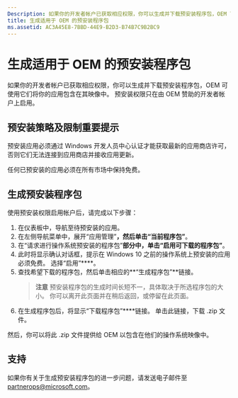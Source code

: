 ```yaml
---
Description: 如果你的开发者帐户已获取相应权限，你可以生成并下载预安装程序包，OEM 可使用它们将你的应用包含在其映像中。
title: 生成适用于 OEM 的预安装程序包
ms.assetid: AC3A45E8-7BBD-44E9-B2D3-B74B7C9B2BC9
---
```


# 生成适用于 OEM 的预安装程序包


如果你的开发者帐户已获取相应权限，你可以生成并下载预安装程序包，OEM 可使用它们将你的应用包含在其映像中。 预安装权限只在由 OEM 赞助的开发者帐户上启用。

## 预安装策略及限制重要提示


预安装应用必须通过 Windows 开发人员中心认证才能获取最新的应用商店许可，否则它们无法连接到应用商店并接收应用更新。

任何已预安装的应用必须在所有市场中保持免费。

## 生成预安装程序包


使用预安装权限启用帐户后，请完成以下步骤：

1.  在仪表板中，导航至待预安装的应用。
2.  在左侧导航菜单中，展开“应用管理”****，然后单击“当前程序包”****。
3.  在“请求进行操作系统预安装的程序包”****部分中，单击“启用可下载的程序包”****。
4.  此时将显示确认对话框，提示在 Windows 10 之前的操作系统上预安装的应用必须免费。 选择“启用”****。
5.  查找希望下载的程序包，然后单击相应的**“生成程序包”**链接。
    > **注意** 预安装程序包的生成时间长短不一，具体取决于所选程序包的大小。 你可以离开此页面并在稍后返回，或停留在此页面。
6.  在生成程序包后，将显示“下载程序包”****链接。 单击此链接，下载 .zip 文件。

然后，你可以将此 .zip 文件提供给 OEM 以包含在他们的操作系统映像中。

## 支持


如果你有关于生成预安装程序包的进一步问题，请发送电子邮件至 <partnerops@microsoft.com>。

 

 






<!--HONumber=Mar16_HO1-->



